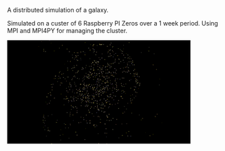 A distributed simulation of a galaxy.

Simulated on a custer of 6 Raspberry PI Zeros over a 1 week period. Using MPI and MPI4PY for managing the cluster.

![](https://github.com/plato4/galactic-orbits/blob/master/Galaxy.gif)
